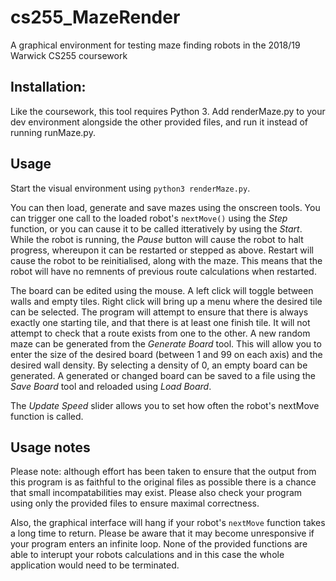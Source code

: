 # cs255_MazeRender
A graphical environment for testing maze finding robots in the 2018/19 Warwick CS255 coursework

## Installation:
Like the coursework, this tool requires Python 3.
Add renderMaze.py to your dev environment alongside the other provided files, and run it instead of running runMaze.py. 

## Usage
Start the visual environment using `python3 renderMaze.py`.

You can then load, generate and save mazes using the onscreen tools. You can trigger one call to the loaded robot's `nextMove()` using the *Step* function, or you can cause it to be called itteratively by using the *Start*. While the robot is running, the *Pause* button will cause the robot to halt progress, whereupon it can be restarted or stepped as above. Restart will cause the robot to be reinitialised, along with the maze. This means that the robot will have no remnents of previous route calculations when restarted.

The board can be edited using the mouse. A left click will toggle between walls and empty tiles. Right click will bring up a menu where the desired tile can be selected. The program will attempt to ensure that there is always exactly one starting tile, and that there is at least one finish tile. It will not attempt to check that a route exists from one to the other. 
A new random maze can be generated from the *Generate Board* tool. This will allow you to enter the size of the desired board (between 1 and 99 on each axis) and the desired wall density. By selecting a density of 0, an empty board can be generated.
A generated or changed board can be saved to a file using the *Save Board* tool and reloaded using *Load Board*.

The *Update Speed* slider allows you to set how often the robot's nextMove function is called.

## Usage notes
Please note: although effort has been taken to ensure that the output from this program is as faithful to the original files as possible there is a chance that small incompatabilities may exist. Please also check your program using only the provided files to ensure maximal correctness.

Also, the graphical interface will hang if your robot's `nextMove` function takes a long time to return. Please be aware that it may become unresponsive if your program enters an infinite loop. None of the provided functions are able to interupt your robots calculations and in this case the whole application would need to be terminated.
